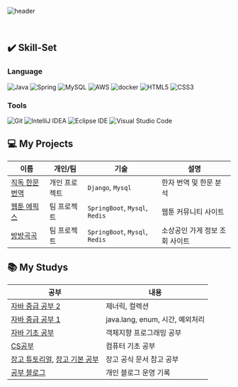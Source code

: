 ![header](https://capsule-render.vercel.app/api?type=transparent&fontColor=002851&text=gwang1234's%20github&height=150&fontSize=60&desc=System.out.println("Hello%20World!")&descAlignY=80&descAlign=65&descSize=22)


<br>


## ✔️ Skill-Set
### Language
![Java](https://img.shields.io/badge/Java-007396.svg?&style=for-the-badge&logo=Java&logoColor=white)
![Spring](https://img.shields.io/badge/Spring-6DB33F.svg?&style=for-the-badge&logo=Spring&logoColor=white)
![MySQL](https://img.shields.io/badge/MySQL-4479A1.svg?&style=for-the-badge&logo=MySQL&logoColor=white)
![AWS](https://img.shields.io/badge/AWS-232F3E.svg?&style=for-the-badge&logo=amazonwebservices&logoColor=white)
![docker](https://img.shields.io/badge/docker-2496ED.svg?&style=for-the-badge&logo=docker&logoColor=white)
![HTML5](https://img.shields.io/badge/HTML5-E34F26.svg?&style=for-the-badge&logo=HTML5&logoColor=white)
![CSS3](https://img.shields.io/badge/CSS3-1572B6.svg?&style=for-the-badge&logo=CSS3&logoColor=white)

### Tools
![Git](https://img.shields.io/badge/Git-F05032.svg?&style=for-the-badge&logo=Git&logoColor=white)
![IntelliJ IDEA](https://img.shields.io/badge/IntelliJ%20IDEA-000000.svg?&style=for-the-badge&logo=IntelliJ%20IDEA&logoColor=white)
![Eclipse IDE](https://img.shields.io/badge/Eclipse%20IDE-2C2255.svg?&style=for-the-badge&logo=Eclipse%20IDE&logoColor=white)
![Visual Studio Code](https://img.shields.io/badge/Visual%20Studio%20Code-007ACC.svg?&style=for-the-badge&logo=Visual%20Studio%20Code&logoColor=white)

## 💻 My Projects
|이름|개인/팀|기술|설명|
|---|---|---|---|
|[직독 한문 번역](https://github.com/gwang1234/Orient_Classical/tree/main/translation)|개인 프로젝트|`Django`, `Mysql`|한자 번역 및 한문 분석|
|[웹툰 에픽스](https://github.com/gwang1234/WebToon)|팀 프로젝트|`SpringBoot`, `Mysql`, `Redis`|웹툰 커뮤니티 사이트|
|[방방곡곡](https://github.com/gwang1234/capstone)|팀 프로젝트|`SpringBoot`, `Mysql`, `Redis`|소상공인 가게 정보 조회 사이트|


## 📚 My Studys
|공부|내용|
|---|---|
|[자바 중급 공부 2](https://github.com/gwang1234/java_mid_2)|제너릭, 컬렉션|
|[자바 중급 공부 1](https://github.com/gwang1234/java_mid_1)|java.lang, enum, 시간, 예외처리|
|[자바 기초 공부](https://github.com/gwang1234/java_basic)|객체지향 프로그래밍 공부|
|[CS공부](https://github.com/gwang1234/CS_study)|컴퓨터 기초 공부|
|[장고 튜토리얼](https://github.com/gwang1234/Orient_Classical/tree/main/tutorial), [장고 기본 공부](https://github.com/gwang1234/Orient_Classical/tree/main/practice)|장고 공식 문서 참고 공부|
|[공부 블로그](https://qoi11.tistory.com/)|개인 블로그 운영 기록|
